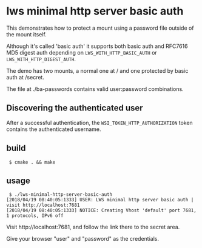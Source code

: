 # lws minimal http server basic auth

This demonstrates how to protect a mount using a password
file outside of the mount itself.

Although it's called 'basic auth' it supports both basic auth and
RFC7616 MD5 digest auth depending on `LWS_WITH_HTTP_BASIC_AUTH` or
`LWS_WITH_HTTP_DIGEST_AUTH`.

The demo has two mounts, a normal one at / and one protected
by basic auth at /secret.

The file at ./ba-passwords contains valid user:password
combinations.

## Discovering the authenticated user

After a successful authentication, the `WSI_TOKEN_HTTP_AUTHORIZATION` token
contains the authenticated username.

## build

```
 $ cmake . && make
```

## usage

```
 $ ./lws-minimal-http-server-basic-auth
[2018/04/19 08:40:05:1333] USER: LWS minimal http server basic auth | visit http://localhost:7681
[2018/04/19 08:40:05:1333] NOTICE: Creating Vhost 'default' port 7681, 1 protocols, IPv6 off
```

Visit http://localhost:7681, and follow the link there to the secret area.

Give your browser "user" and "password" as the credentials.

